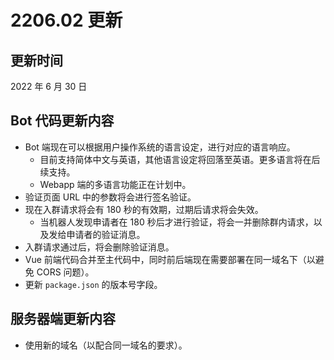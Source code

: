 # 2206.02 更新

## 更新时间
2022 年 6 月 30 日

## Bot 代码更新内容
- Bot 端现在可以根据用户操作系统的语言设定，进行对应的语言响应。
  - 目前支持简体中文与英语，其他语言设定将回落至英语。更多语言将在后续支持。
  - Webapp 端的多语言功能正在计划中。
- 验证页面 URL 中的参数将会进行签名验证。
- 现在入群请求将会有 180 秒的有效期，过期后请求将会失效。
  - 当机器人发现申请者在 180 秒后才进行验证，将会一并删除群内请求，以及发给申请者的验证消息。
- 入群请求通过后，将会删除验证消息。
- Vue 前端代码合并至主代码中，同时前后端现在需要部署在同一域名下（以避免 CORS 问题）。
- 更新 `package.json` 的版本号字段。

## 服务器端更新内容
- 使用新的域名（以配合同一域名的要求）。

